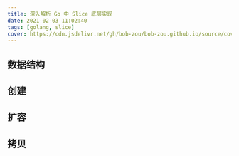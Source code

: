 ```yaml
---
title: 深入解析 Go 中 Slice 底层实现
date: 2021-02-03 11:02:40
tags: [golang, slice]
cover: https://cdn.jsdelivr.net/gh/bob-zou/bob-zou.github.io/source/covers/go-slice.png
---
```


## 数据结构

## 创建

## 扩容

## 拷贝
